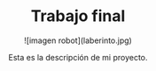 <h1 align="center">Trabajo final</h1>

<p align="center">
  ![imagen robot](laberinto.jpg)
</p>

<p align="center">Esta es la descripción de mi proyecto.</p>